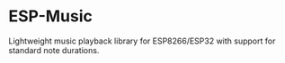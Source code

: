 # ESP-Music
Lightweight music playback library for ESP8266/ESP32 with support for standard note durations.
